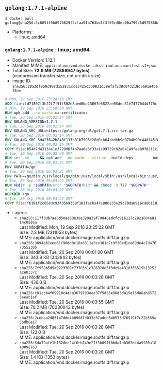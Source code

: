 ## `golang:1.7.1-alpine`

```console
$ docker pull golang@sha256:3c8894f0b8975829f2cfaa91b763bd1f3f39cd8ec00a799c5d975880ce8127a9
```

-	Platforms:
	-	linux; amd64

### `golang:1.7.1-alpine` - linux; amd64

-	Docker Version: 1.12.1
-	Manifest MIME: `application/vnd.docker.distribution.manifest.v2+json`
-	Total Size: **72.9 MB (72886947 bytes)**  
	(compressed transfer size, not on-disk size)
-	Image ID: `sha256:20a3df059c908d152831cce3425c3b0831d58efaf2d8c04d218d5a91e4bef6ae`

```dockerfile
# Mon, 19 Sep 2016 23:24:18 GMT
ADD file:fd71807f3b22f7f51f502e8aed6bd23067e6822ae08dec31e7477044d770cf48 in / 
# Mon, 19 Sep 2016 23:59:30 GMT
RUN apk add --no-cache ca-certificates
# Tue, 20 Sep 2016 00:02:14 GMT
ENV GOLANG_VERSION=1.7.1
# Tue, 20 Sep 2016 00:02:14 GMT
ENV GOLANG_SRC_URL=https://golang.org/dl/go1.7.1.src.tar.gz
# Tue, 20 Sep 2016 00:02:14 GMT
ENV GOLANG_SRC_SHA256=2b843f133b81b7995f26d0cb64bbdbb9d0704b90c44df45f844d28881ad442d3
# Tue, 20 Sep 2016 00:02:15 GMT
COPY file:b54d7d4313a41e3729d6f4b7aa6e6f33a1e99759cb2a04149fae89f8211c3a65 in / 
# Tue, 20 Sep 2016 00:03:20 GMT
RUN set -ex 	&& apk add --no-cache --virtual .build-deps 		bash 		gcc 		musl-dev 		openssl 		go 		&& export GOROOT_BOOTSTRAP="$(go env GOROOT)" 		&& wget -q "$GOLANG_SRC_URL" -O golang.tar.gz 	&& echo "$GOLANG_SRC_SHA256  golang.tar.gz" | sha256sum -c - 	&& tar -C /usr/local -xzf golang.tar.gz 	&& rm golang.tar.gz 	&& cd /usr/local/go/src 	&& patch -p2 -i /no-pic.patch 	&& ./make.bash 		&& rm -rf /*.patch 	&& apk del .build-deps
# Tue, 20 Sep 2016 00:03:21 GMT
ENV GOPATH=/go
# Tue, 20 Sep 2016 00:03:21 GMT
ENV PATH=/go/bin:/usr/local/go/bin:/usr/local/sbin:/usr/local/bin:/usr/sbin:/usr/bin:/sbin:/bin
# Tue, 20 Sep 2016 00:03:22 GMT
RUN mkdir -p "$GOPATH/src" "$GOPATH/bin" && chmod -R 777 "$GOPATH"
# Tue, 20 Sep 2016 00:03:22 GMT
WORKDIR /go
# Tue, 20 Sep 2016 00:03:22 GMT
COPY file:f6191f2c86edc9343569339f101facba47e886e33e29d70da6916ca6b1101a53 in /usr/local/bin/ 
```

-	Layers:
	-	`sha256:117f30b7ae3d50ac80e38e390a39f70848edcfc916127c2821604a8114c080aa`  
		Last Modified: Mon, 19 Sep 2016 23:25:22 GMT  
		Size: 2.3 MB (2311053 bytes)  
		MIME: application/vnd.docker.image.rootfs.diff.tar.gzip
	-	`sha256:9694a61eee61f96dd0c18a8311a8ce381e7c9f204d1ce69de4e7d4767355230b`  
		Last Modified: Tue, 20 Sep 2016 00:01:20 GMT  
		Size: 343.9 KB (343943 bytes)  
		MIME: application/vnd.docker.image.rootfs.diff.tar.gzip
	-	`sha256:7f958b5d5a9223789c73703b1c786328e5f3de9e431d356519b13252ace0337c`  
		Last Modified: Tue, 20 Sep 2016 00:03:28 GMT  
		Size: 436.0 B  
		MIME: application/vnd.docker.image.rootfs.diff.tar.gzip
	-	`sha256:c01ccb4f69918c4aca3679793eee37f5d65e96d3da15e76da8ab85725eeab1af`  
		Last Modified: Tue, 20 Sep 2016 00:03:55 GMT  
		Size: 70.2 MB (70230043 bytes)  
		MIME: application/vnd.docker.image.rootfs.diff.tar.gzip
	-	`sha256:2cebaa2d05147d6e4b89087d033d37aded640573d76919f7c22b565a86db8e17`  
		Last Modified: Tue, 20 Sep 2016 00:03:28 GMT  
		Size: 122.0 B  
		MIME: application/vnd.docker.image.rootfs.diff.tar.gzip
	-	`sha256:6da79afe1b132dec24f6cb749e27f3b891f8b0a7a0362dc4a9980a18a0098763`  
		Last Modified: Tue, 20 Sep 2016 00:03:28 GMT  
		Size: 1.4 KB (1350 bytes)  
		MIME: application/vnd.docker.image.rootfs.diff.tar.gzip

